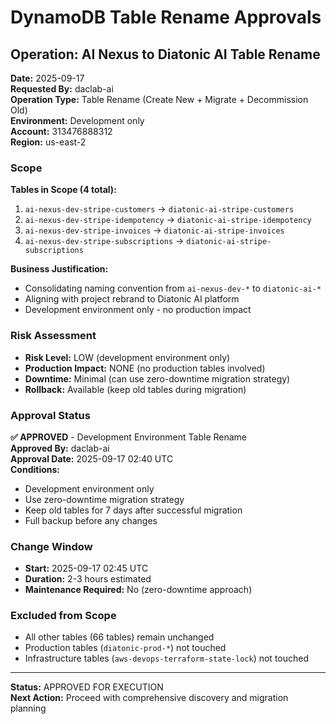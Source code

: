 # DynamoDB Table Rename Approvals

## Operation: AI Nexus to Diatonic AI Table Rename

**Date:** 2025-09-17  
**Requested By:** daclab-ai  
**Operation Type:** Table Rename (Create New + Migrate + Decommission Old)  
**Environment:** Development only  
**Account:** 313476888312  
**Region:** us-east-2  

### Scope
**Tables in Scope (4 total):**
1. `ai-nexus-dev-stripe-customers` → `diatonic-ai-stripe-customers`
2. `ai-nexus-dev-stripe-idempotency` → `diatonic-ai-stripe-idempotency` 
3. `ai-nexus-dev-stripe-invoices` → `diatonic-ai-stripe-invoices`
4. `ai-nexus-dev-stripe-subscriptions` → `diatonic-ai-stripe-subscriptions`

**Business Justification:**
- Consolidating naming convention from `ai-nexus-dev-*` to `diatonic-ai-*`
- Aligning with project rebrand to Diatonic AI platform
- Development environment only - no production impact

### Risk Assessment
- **Risk Level:** LOW (development environment only)
- **Production Impact:** NONE (no production tables involved)
- **Downtime:** Minimal (can use zero-downtime migration strategy)
- **Rollback:** Available (keep old tables during migration)

### Approval Status

**✅ APPROVED** - Development Environment Table Rename  
**Approved By:** daclab-ai  
**Approval Date:** 2025-09-17 02:40 UTC  
**Conditions:**
- Development environment only
- Use zero-downtime migration strategy
- Keep old tables for 7 days after successful migration
- Full backup before any changes

### Change Window
- **Start:** 2025-09-17 02:45 UTC
- **Duration:** 2-3 hours estimated
- **Maintenance Required:** No (zero-downtime approach)

### Excluded from Scope
- All other tables (66 tables) remain unchanged
- Production tables (`diatonic-prod-*`) not touched
- Infrastructure tables (`aws-devops-terraform-state-lock`) not touched

---

**Status:** APPROVED FOR EXECUTION  
**Next Action:** Proceed with comprehensive discovery and migration planning
